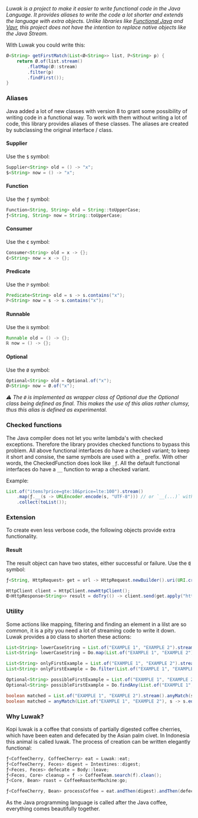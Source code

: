 _Luwak is a project to make it easier to write functional code in the Java Language. It provides aliases to write the code a lot shorter and extends the language with extra objects. Unlike libraries like [Functional Java](https://www.functionaljava.org) and [Vavr](https://www.vavr.io), this project does not have the intention to replace native objects like the Java Stream._

With Luwak you could write this:
```java
Ø<String> getFirstMatch(List<Ø<String>> list, ℙ<String> p) {
    return Ø.of(list.stream()
        .flatMap(Ø::stream)
        .filter(p)
        .findFirst());
}
```

### Aliases

Java added a lot of new classes with version 8 to grant some possibility of writing code in a functional way. To work with them without writing a lot of code, this library provides aliases of these classes. The aliases are created by subclassing the original interface / class.

#### Supplier
Use the `$` symbol:
```java
Supplier<String> old = () -> "x";
$<String> now = () -> "x";
```

#### Function
Use the `ƒ` symbol:
```java
Function<String, String> old = String::toUpperCase;
ƒ<String, String> now = String::toUpperCase;
```
#### Consumer
Use the `₵` symbol:
```java
Consumer<String> old = x -> {};
₵<String> now = x -> {};
```

#### Predicate
Use the `ℙ` symbol:
```java
Predicate<String> old = s -> s.contains("x");
ℙ<String> now = s -> s.contains("x");
```

#### Runnable
Use the `ℝ` symbol:
```java
Runnable old = () -> {};
ℝ now = () -> {};
```

#### Optional
Use the `Ø` symbol:
```java
Optional<String> old = Optional.of("x");
Ø<String> now = Ø.of("x");
```
_:warning: The `Ø` is implemented as wrapper class of Optional due the Optional class being defined as final. This makes the use of this alias rather clumsy, thus this alias is defined as experimental._

### Checked functions
The Java compiler does not let you write lambda's with checked exceptions. Therefore the library provides checked functions to bypass this problem. All above functional interfaces do have a checked variant; to keep it short and consise, the same symbols are used with a `_` prefix. With other words, the CheckedFunction does look like `_ƒ`. All the default functional interfaces do have a `__` function to wrap a checked variant.

Example:
```java
List.of("items?price=gte:10&price=lte:100").stream()
    .map(ƒ.__(s -> URLEncoder.encode(s, "UTF-8"))) // or `__(...)` with a static import
    .collect(toList());
```

### Extension
To create even less verbose code, the following objects provide extra functionality.

#### Result
The result object can have two states, either successful or failure. Use the `Œ` symbol:
```java
ƒ<String, HttpRequest> get = url -> HttpRequest.newBuilder().uri(URI.create(url)).GET().build();

HttpClient client = HttpClient.newHttpClient();
Œ<HttpResponse<String>> result = doTry(() -> client.send(get.apply("http://openjdk.java.net/"), ofString()));
```

### Utility
Some actions like mapping, filtering and finding an element in a lilst are so common, it is a pity you need a lot of streaming code to write it down. Luwak provides a `DO` class to shorten these actions:
```java
List<String> lowerCaseString = List.of("EXAMPLE 1", "EXAMPLE 2").stream().map(String::toLowerCase).collect(Collectors.toList());
List<String> lowerCaseString = Do.map(List.of("EXAMPLE 1", "EXAMPLE 2"), String::toLowerCase);

List<String> onlyFirstExample = List.of("EXAMPLE 1", "EXAMPLE 2").stream().filter(s -> s.equals("EXAMPLE 1")).collect(Collectors.toList());
List<String> onlyFirstExample = Do.filter(List.of("EXAMPLE 1", "EXAMPLE 2"), s -> s.equals("EXAMPLE 1"));

Optional<String> possibleFirstExample = List.of("EXAMPLE 1", "EXAMPLE 2").stream().filter(s -> s.equals("EXAMPLE 1")).findAny();
Optional<String> possibleFirstExample = Do.findAny(List.of("EXAMPLE 1", "EXAMPLE 2"), s -> s.equals("EXAMPLE 1"));

boolean matched = List.of("EXAMPLE 1", "EXAMPLE 2").stream().anyMatch(s -> s.equals("EXAMPLE 1"));
boolean matched = anyMatch(List.of("EXAMPLE 1", "EXAMPLE 2"), s -> s.equals("EXAMPLE 1")); // by importing `DO` statically
```


### Why Luwak?
Kopi luwak is a coffee that consists of partially digested coffee cherries, which have been eaten and defecated by the Asian palm civet. In Indonesia this animal is called luwak. The process of creation can be written elegantly functional:
```java
ƒ<CoffeeCherry, CoffeeCherry> eat = Luwak::eat;
ƒ<CoffeeCherry, Feces> digest = Intestines::digest;
ƒ<Feces, Feces> defecate = Body::leave;
ƒ<Feces, Core> cleanup = f -> CoffeeTeam.search(f).clean();
ƒ<Core, Bean> roast = CoffeeRoasterMachine:go;

ƒ<CoffeeCherry, Bean> processCoffee = eat.andThen(digest).andThen(defecate).andThen(cleanup).andThen(roast).apply(new CoffeeCherry());
```
As the Java programming language is called after the Java coffee, everything comes beautifully together.

